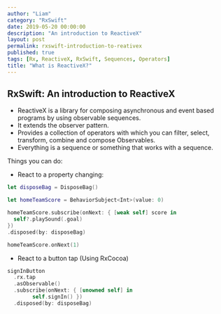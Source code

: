 ```yaml
---
author: "Liam"
category: "RxSwift"
date: 2019-05-20 00:00:00
description: "An introduction to ReactiveX"
layout: post
permalink: rxswift-introduction-to-reativex
published: true
tags: [Rx, ReactiveX, RxSwift, Sequences, Operators]
title: "What is ReactiveX?"
---
```


## RxSwift: An introduction to ReactiveX

- ReactiveX is a library for composing asynchronous and event based programs by using observable sequences.
- It extends the observer pattern.
- Provides a collection of operators with which you can filter, select, transform, combine and compose Observables.
- Everything is a sequence or something that works with a sequence.

Things you can do:

- React to a property changing:

```swift
let disposeBag = DisposeBag()

let homeTeamScore = BehaviorSubject<Int>(value: 0)

homeTeamScore.subscribe(onNext: { [weak self] score in
  self?.playSound(.goal)
})
.disposed(by: disposeBag)

homeTeamScore.onNext(1)
```

- React to a button tap (Using RxCocoa)

```swift
signInButton
  .rx.tap
  .asObservable()
  .subscribe(onNext: { [unowned self] in
		self.signIn() })
  .disposed(by: disposeBag)
```
